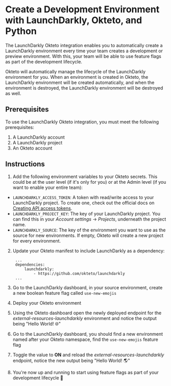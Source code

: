 # Create a Development Environment with LaunchDarkly, Okteto, and Python

The LaunchDarkly Okteto integration enables you to automatically create a LaunchDarkly environment every time your team creates a development or preview environment. With this, your team will be able to use feature flags as part of the development lifecycle. 

Okteto will automatically manage the lifecycle of the LaunchDarkly environment for you. When an environment is created in Okteto, the LaunchDarkly environment will be created automatically, and when the environment is destroyed, the LaunchDarkly environment will be destroyed as well. 

## Prerequisites

To use the LaunchDarkly Okteto integration, you must meet the following prerequisites:
1. A LaunchDarkly account
1. A LaunchDarkly project 
1. An Okteto account


## Instructions

1. Add the following environment variables to your Okteto secrets. This could be at the user level (if it's only for you) or at the Admin level (if you want to enable your entire team):

- `LAUNCHDARKLY_ACCESS_TOKEN`: A token with read/write access to your LaunchDarkly project. To create one, check out the official docs on [Creating API access tokens](https://docs.launchdarkly.com/home/account-security/api-access-tokens#creating-api-access-tokens).
- `LAUNCHDARKLY_PROJECT_KEY`: The key of your LaunchDarkly project. You can find this in your *Account settings* -> *Projects*, underneath the project name.
- `LAUNCHDARKLY_SOURCE`: The key of the environment you want to use as the source for new environments. If empty, Okteto will create a new project for every environment.

2. Update your Okteto manifest to include LaunchDarkly as a dependency:
    
        ...
        dependencies:
            launchdarkly:
                - https://github.com/okteto/launchdarkly
        ...

3. Go to the LaunchDarkly dashboard, in your source environment, create a new boolean feature flag called `use-new-emojis`

4. Deploy your Okteto environment

5. Using the Okteto dashboard open the newly deployed endpoint for the *external-resources-launchdarkly* environment and notice the output being "Hello World! 🌐" 

6. Go to the LaunchDarkly dashboard, you should find a new environment named after your Okteto namespace, find the `use-new-emojis` feature flag

7. Toggle the value to **ON** and reload the *external-resources-launchdarkly* endpoint, notice the new output being "Hello World! 🌎"

8. You're now up and running to start using feature flags as part of your development lifecycle 🚀